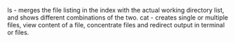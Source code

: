 ls - merges the file listing in the index with the actual working directory list, and shows different combinations of the two.
cat - creates single or multiple files, view content of a file, concentrate files and redirect output in terminal or files.